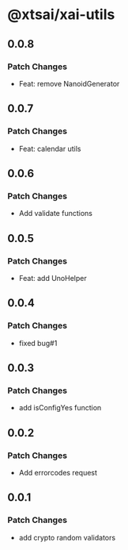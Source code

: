 # @xtsai/xai-utils

## 0.0.8

### Patch Changes

- Feat: remove NanoidGenerator

## 0.0.7

### Patch Changes

- Feat: calendar utils

## 0.0.6

### Patch Changes

- Add validate functions

## 0.0.5

### Patch Changes

- Feat: add UnoHelper

## 0.0.4

### Patch Changes

- fixed bug#1

## 0.0.3

### Patch Changes

- add isConfigYes function

## 0.0.2

### Patch Changes

- Add errorcodes request

## 0.0.1

### Patch Changes

- add crypto random validators
